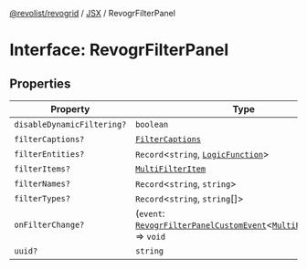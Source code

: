 [@revolist/revogrid](README.md) / [JSX](Namespace.JSX.md) / RevogrFilterPanel

# Interface: RevogrFilterPanel

## Properties

| Property | Type | Defined in |
| ------ | ------ | ------ |
| `disableDynamicFiltering?` | `boolean` | [src/components.d.ts:1683](https://github.com/revolist/revogrid/blob/169fb7626f86c9813d59597eddde6f6dd50e49a6/src/components.d.ts#L1683) |
| `filterCaptions?` | [`FilterCaptions`](TypeAlias.FilterCaptions.md) | [src/components.d.ts:1684](https://github.com/revolist/revogrid/blob/169fb7626f86c9813d59597eddde6f6dd50e49a6/src/components.d.ts#L1684) |
| `filterEntities?` | `Record`\<`string`, [`LogicFunction`](TypeAlias.LogicFunction.md)\> | [src/components.d.ts:1685](https://github.com/revolist/revogrid/blob/169fb7626f86c9813d59597eddde6f6dd50e49a6/src/components.d.ts#L1685) |
| `filterItems?` | [`MultiFilterItem`](TypeAlias.MultiFilterItem.md) | [src/components.d.ts:1686](https://github.com/revolist/revogrid/blob/169fb7626f86c9813d59597eddde6f6dd50e49a6/src/components.d.ts#L1686) |
| `filterNames?` | `Record`\<`string`, `string`\> | [src/components.d.ts:1687](https://github.com/revolist/revogrid/blob/169fb7626f86c9813d59597eddde6f6dd50e49a6/src/components.d.ts#L1687) |
| `filterTypes?` | `Record`\<`string`, `string`[]\> | [src/components.d.ts:1688](https://github.com/revolist/revogrid/blob/169fb7626f86c9813d59597eddde6f6dd50e49a6/src/components.d.ts#L1688) |
| `onFilterChange?` | (`event`: [`RevogrFilterPanelCustomEvent`](Interface.RevogrFilterPanelCustomEvent.md)\<[`MultiFilterItem`](TypeAlias.MultiFilterItem.md)\>) => `void` | [src/components.d.ts:1689](https://github.com/revolist/revogrid/blob/169fb7626f86c9813d59597eddde6f6dd50e49a6/src/components.d.ts#L1689) |
| `uuid?` | `string` | [src/components.d.ts:1690](https://github.com/revolist/revogrid/blob/169fb7626f86c9813d59597eddde6f6dd50e49a6/src/components.d.ts#L1690) |
